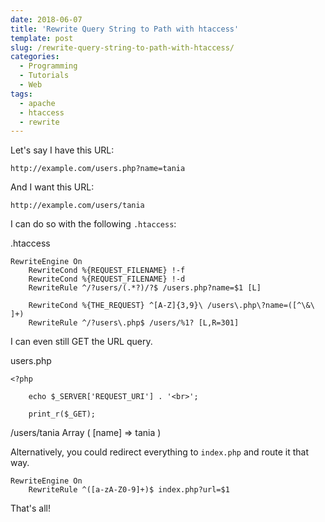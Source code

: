 ```yaml
---
date: 2018-06-07
title: 'Rewrite Query String to Path with htaccess'
template: post
slug: /rewrite-query-string-to-path-with-htaccess/
categories:
  - Programming
  - Tutorials
  - Web
tags:
  - apache
  - htaccess
  - rewrite
---
```


Let's say I have this URL:

```
http://example.com/users.php?name=tania
```

And I want this URL:

```
http://example.com/users/tania
```

I can do so with the following `.htaccess`:

.htaccess

```apacheconf
RewriteEngine On
    RewriteCond %{REQUEST_FILENAME} !-f
    RewriteCond %{REQUEST_FILENAME} !-d
    RewriteRule ^/?users/(.*?)/?$ /users.php?name=$1 [L]

    RewriteCond %{THE_REQUEST} ^[A-Z]{3,9}\ /users\.php\?name=([^\&\ ]+)
    RewriteRule ^/?users\.php$ /users/%1? [L,R=301]
```

I can even still GET the URL query.

users.php

```apacheconf
<?php

    echo $_SERVER['REQUEST_URI'] . '<br>';

    print_r($_GET);
```

<div class="terminal">/users/tania
    Array ( [name] => tania )</div>

Alternatively, you could redirect everything to `index.php` and route it that way.

```apacheconf
RewriteEngine On
    RewriteRule ^([a-zA-Z0-9]+)$ index.php?url=$1
```

That's all!
